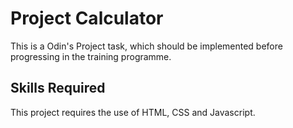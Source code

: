 # Project Calculator

This is a Odin's Project task, which should be implemented before progressing in the training programme.

## Skills Required

This project requires the use of HTML, CSS and Javascript.
